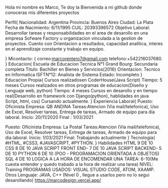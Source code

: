 Hola mi nombre es Marco, 
Te doy la Bienvenida a mi github donde conoceras mis diferentes proyectos

Perfil{
Nacionalidad: Argentina
Provincia: Buenos Aires
Ciudad: La Plata
Fecha de Nacimiento: 6/11/1995
CUIL: 20393396572
Objetivo Laboral: Desarrollar tareas y responsabilidades en el area de desarollo en una empresa Sofware Factory u organizacion vinculada a la gestion de proyectos.
Cuento con Orientacion a resultados, capacidad analitica, interes en el aprendizaje constante y trabajo en equipo.

}
Micontacto: {
correo:marcorentero7@gmail.com
telefono:+542216037680.
}
Educacion{
Escuela de Educacion Tecnica N°1 Grand Bourg: Secundaria completa
Titulo: Bachiller en Bienes y Servicios(2016)
Orientacion: Tecnico en Informatica
ISFTN°12: Analista de Sistema
Estado: Incompleto
}
Educacion Propia{
Cursos realizadosen CoderHouse(Java Script)
Tiempo: 5 meses
Cursos realizados en otros programas de educacion(Diseño y Lenguaje web, python)
Tiempo: 4 meses
Cursos en desarollo y en tiempo real(Desarrollo en framework con Django(python), hablidades en java Script, html, css)
Cursando actualmente.
}
Experiencia Laboral{
Puesto: Oficinista
Empresa: QB ANDINA
Tareas:Atencion (Via mail/telefonica), Uso de Excel, Resolver tareas, Entrega de tareas, Armado de equipo para dia laboral.
Inicio: 20/11/2020
Final : 1/03/2021

Puesto: Oficinista
Empresa: La Postal
Tareas:Atencion (Via mail/telefonica), Uso de Excel, Resolver tareas, Entrega de tareas, Armado de equipo para dia laboral.
Inicio: 1/03/2021
Final: Trabajando actualmente
}
Tecnologia{
#HTML, #CSS3, #JAVASCRIPT, #PYTHON.
}
Habilidades
HTML 9 DE 10
CSS 8 DE 10
JAVA SCRIPT FRONT END-  7 DE 10
JAVA SCRIPT BACKEND- 5 DE 10
PYTHON 6 DE 10 (POO - PROGRAMACION ORIENTADA A OBJETOS)
SQL 4 DE 10
LOGICA A LA HORA DE ENCOMENDAR UNA TAREA: 6-10(Me cuesta entender y quedo trabado a la hora de realizar una tarea)
NIVEL: Training
PROGRAMAS USADOS: VISUAL STUDIO CODE, ATOM, XAAMP.
Otros Lenguaje: JAVA, C++ (Nivel 0 , llegue a usarlos pero no lo segui desarollando)
https://marcodesign.vercel.app/
